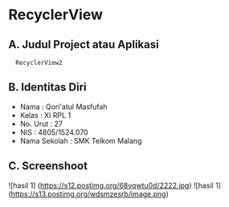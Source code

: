 # RecyclerView

## A. Judul Project atau Aplikasi
      RecyclerView2

## B. Identitas Diri
   - Nama          : Qori'atul Masfufah
   - Kelas         : XI RPL 1
   - No. Urut      : 27
   - NIS           : 4805/1524.070
   - Nama Sekolah  : SMK Telkom Malang

## C. Screenshoot
   ![hasil 1] (https://s12.postimg.org/68vqwtu0d/2222.jpg)
   ![hasil 1] (https://s13.postimg.org/wdsmzesrb/image.png)
